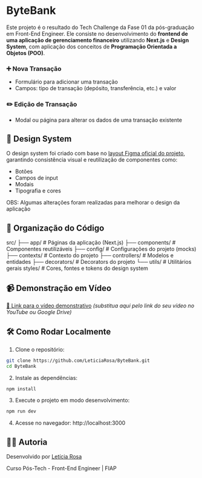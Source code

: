 # ByteBank

Este projeto é o resultado do Tech Challenge da Fase 01 da pós-graduação em Front-End Engineer. Ele consiste no desenvolvimento do **frontend de uma aplicação de gerenciamento financeiro** utilizando **Next.js** e **Design System**, com aplicação dos conceitos de **Programação Orientada a Objetos (POO)**.

### ➕ Nova Transação

- Formulário para adicionar uma transação
- Campos: tipo de transação (depósito, transferência, etc.) e valor

### ✏️ Edição de Transação

- Modal ou página para alterar os dados de uma transação existente

## 🎨 Design System

O design system foi criado com base no [layout Figma oficial do projeto](https://www.figma.com/design/ns5TC3X5Xr8V7I3LYKg9KA/Projeto-Financeiro?node-id=503-4264), garantindo consistência visual e reutilização de componentes como:

- Botões
- Campos de input
- Modais
- Tipografia e cores

OBS: Algumas alterações foram realizadas para melhorar o design da aplicação

## 🧱 Organização do Código

src/
├── app/ # Páginas da aplicação (Next.js)
├── components/ # Componentes reutilizáveis
├── config/ # Configurações do projeto (mocks)
├── contexts/ # Contexto do projeto
├── controllers/ # Modelos e entidades
├── decorators/ # Decorators do projeto
└── utils/ # Utilitários gerais
styles/ # Cores, fontes e tokens do design system

## 📹 Demonstração em Vídeo

[🔗 Link para o vídeo demonstrativo](#) _(substitua aqui pelo link do seu vídeo no YouTube ou Google Drive)_

## 🛠️ Como Rodar Localmente

1. Clone o repositório:

```bash
git clone https://github.com/LeticiaRosa/ByteBank.git
cd ByteBank
```

2. Instale as dependências:

```bash
npm install
```

3. Execute o projeto em modo desenvolvimento:

```bash
npm run dev
```

4. Acesse no navegador: http://localhost:3000

## 👨‍💻 Autoria

Desenvolvido por [Letícia Rosa](https://github.com/LeticiaRosa)

Curso Pós-Tech - Front-End Engineer | FIAP
